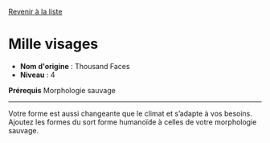 [Revenir à la liste](list.md)

# Mille visages

 * **Nom d'origine** : Thousand Faces
 * **Niveau** : 4


<p><strong>Prérequis</strong> Morphologie sauvage</p>
<hr>
<p>Votre forme est aussi changeante que le climat et s’adapte à vos besoins. Ajoutez les formes du sort forme humanoïde à celles de votre morphologie sauvage.</p>